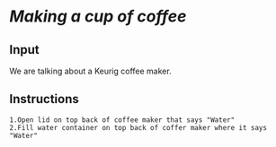 # *Making a cup of coffee*

## Input
We are talking about a Keurig coffee maker. 

## Instructions
    1.Open lid on top back of coffee maker that says "Water"
    2.Fill water container on top back of coffer maker where it says "Water"
